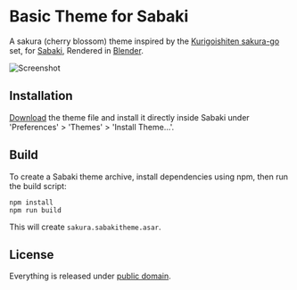# Basic Theme for Sabaki

A sakura (cherry blossom) theme inspired by the [Kurigoishiten sakura-go](http://shop.kurokigoishi.co.jp/en/item/1912) set,
for [Sabaki](http://sabaki.yichuanshen.de/),
Rendered in [Blender](https://www.blender.org/).

![Screenshot](SakuraScreenshot.png)

## Installation

[Download](https://github.com/billhails/SabakiThemes/releases) the theme file and install it directly inside Sabaki
under 'Preferences' > 'Themes' > 'Install Theme...'.

## Build

To create a Sabaki theme archive, install dependencies using npm, then run the build script:

~~~
npm install
npm run build
~~~

This will create `sakura.sabakitheme.asar`.

## License

Everything is released under [public domain](http://creativecommons.org/publicdomain/zero/1.0/).
